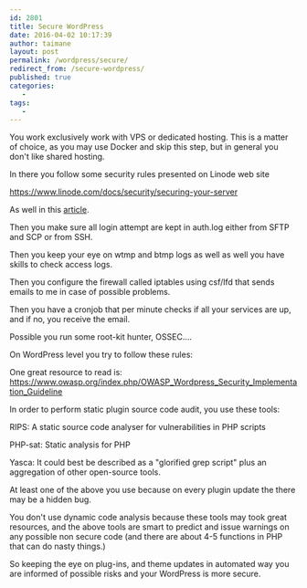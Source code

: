 ```yaml
---
id: 2801
title: Secure WordPress
date: 2016-04-02 10:17:39
author: taimane
layout: post
permalink: /wordpress/secure/
redirect_from: /secure-wordpress/
published: true
categories:
   -
tags:
   -
---
```

You work exclusively work with VPS or dedicated hosting. This is a matter of choice, as you may use Docker and skip this step, but in general you don't like shared hosting.

In there you follow some security rules presented on Linode web site

https://www.linode.com/docs/security/securing-your-server



As well in this <a rel="nofollow" href="https://github.com/arrivu/beacon/wiki/AAAAA-All-At-First-Step-by-Step-Configuring-Servers-%28VPS%29">article</a>.



Then you make sure all login attempt are kept in auth.log either from SFTP and SCP or from SSH.

Then you keep your eye on wtmp and btmp logs as well as well you have skills to check access logs.



Then you configure the firewall called iptables using csf/lfd that sends emails to me in case of possible problems.



Then you have a cronjob that per minute checks if all your services are up, and if no, you receive the email.



Possible you run some root-kit hunter, OSSEC....



On WordPress level you try to follow these rules:

One great resource to read is: https://www.owasp.org/index.php/OWASP_Wordpress_Security_Implementation_Guideline



In order to perform static plugin source code audit, you use these tools:



RIPS: A static source code analyser for vulnerabilities in PHP scripts

PHP-sat: Static analysis for PHP

Yasca: It could best be described as a "glorified grep script" plus an aggregation of other open-source tools.



At least one of the above you use because on every plugin update the there may be a hidden bug.



You don't use dynamic code analysis because these tools may took great resources, and the above tools are smart to predict and issue warnings on any possible non secure code (and there are about 4-5 functions in PHP that can do nasty things.)



So keeping the eye on plug-ins, and theme updates in automated way you are informed of possible risks and your WordPress is more secure.


